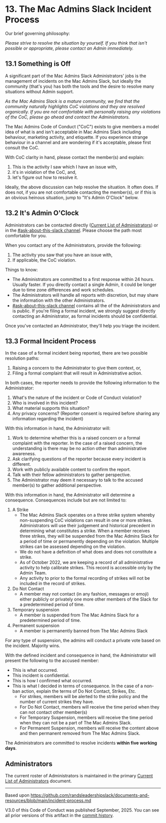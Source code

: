 
# 13. The Mac Admins Slack Incident Process

Our brief governing philosophy:

*Please strive to resolve the situation by yourself. If you think that isn't possible or appropriate, please contact an Admin immediately.*

## 13.1 Something is Off

A significant part of the Mac Admins Slack Administrators' jobs is the management of incidents on the Mac Admins Slack, but ideally the community (that's you) has both the tools and the desire to resolve many situations without Admin support.

*As the Mac Admins Slack is a mature community, we find that the community naturally highlights CoC violations and they are resolved organically. If you are not comfortable with personally raising any violations of the CoC, please go ahead and contact the Administrators.*

The Mac Admins Code of Conduct ("CoC") exists to give members a model idea of what is and isn't acceptable in Mac Admins Slack including behaviour, marketing activity, and etiquette. If you experience strange behaviour in a channel and are wondering if it's acceptable, please first consult the CoC.

With CoC clarity in hand, please contact the member(s) and explain:

1. This is the activity I saw which I have an issue with,
2. it's in violation of the CoC, and,
3. let's figure out how to resolve it.

Ideally, the above discussion can help resolve the situation. It often does. If does not, if you are not comfortable contacting the member(s), or if this is an obvious heinous situation, jump to "It's Admin O'Clock" below.

## 13.2 It's Admin O'Clock

Administrators can be contacted directly ([Current List of Administrators](https://github.com/macadminsdotorg/slack-assets/blob/master/Admins.md)) or in the [#ask-about-this-slack channel](https://macadmins.slack.com/archives/C06PS0JKA). Please choose the path most comfortable for you.

When you contact any of the Administrators, provide the following:

1. The activity you saw that you have an issue with,
2. If applicable, the CoC violation.

Things to know:

- The Administrators are committed to a first response within 24 hours. Usually faster. If you directly contact a single Admin, it could be longer due to time zone differences and work schedules.
- The Administrators will handle all reports with discretion, but may share the information with the other Administrators.
- [#ask-about-this-slack channel](https://macadmins.slack.com/archives/C06PS0JKA) contains all the of the Administrators and is public. If you're filing a formal incident, we strongly suggest directly contacting an Administrator, as formal incidents should be confidential.

Once you've contacted an Administrator, they'll help you triage the incident.

## 13.3 Formal Incident Process

In the case of a formal incident being reported, there are two possible resolution paths:

1. Raising a concern to the Administrator to give them context, or,
2. Filing a formal complaint that will result in Administrative action.

In both cases, the reporter needs to provide the following information to the Administrator:

1. What's the nature of the incident or Code of Conduct violation?
2. Who is involved in this incident?
3. What material supports this situation?
4. Any privacy concerns? (Reporter consent is required before sharing any information regarding the incident)

With this information in hand, the Administrator will:

1. Work to determine whether this is a raised concern or a formal complaint with the reporter. In the case of a raised concern, the understanding is there may be no action other than administrative awareness.
2. Ask clarifying questions of the reporter because every incident is different.
3. Work with publicly available content to confirm the report.
4. Talk with their fellow administrators to gather perspective.
5. The Administrator may deem it necessary to talk to the accused member(s) to gather additional perspective.

With this information in hand, the Administrator will determine a consequence. Consequences include but are not limited to:

1. A Strike
    - The Mac Admins Slack operates on a three strike system whereby non-suspending CoC violations can result in one or more strikes. Administrators will use their judgement and historical precedent in determining what constitutes a strike. When a member receives three strikes, they will be suspended from the Mac Admins Slack for a period of time or permanently depending on the violation. Multiple strikes can be assessed depending on the violation.
    - We do not have a definition of what does and does not constitute a strike.
    - As of October 2022, we are keeping a record of all administrative activity to help calibrate strikes. This record is accessible only by the Admin Team.
    - Any activity to prior to the formal recording of strikes will not be included in the record of strikes.
2. Do Not Contact
    - A member may not contact (in any fashion, messages or emoji) either publicly or privately one more other members of the Slack for a predetermined period of time.
3. Temporary suspension
    - A member is suspended from The Mac Admins Slack for a predetermined period of time.
4. Permanent suspension
    - A member is permanently banned from The Mac Admins Slack

For any type of suspension, the admins will conduct a private vote based on the incident. Majority wins.

With the defined incident and consequence in hand, the Administrator will present the following to the accused member:

- This is what occurred.
- This incident is confidential.
- This is how I confirmed what occurred.
- This is what I decided in terms of consequence. In the case of a non-ban action, explain the terms of Do Not Contact, Strikes, Etc.
  - For strikes, members will be alerted to the strike policy and the number of current strikes they have.
  - For Do Not Contact, members will receive the time period when they can not contact other member(s)
  - For Temporary Suspension, members will receive the time period when they can not be a part of The Mac Admins Slack.
  - For Permanent Suspension, members will receive the content above and then permanent removed from The Mac Admins Slack.

The Administrators are committed to resolve incidents **within five working days**.

## Administrators

The current roster of Administrators is maintained in the primary [Current List of Administrators](https://github.com/macadminsdotorg/slack-assets/blob/master/Admins.md) document.

---

Based upon <https://github.com/randsleadershipslack/documents-and-resources/blob/main/incident-process.md>

V3.0 of this Code of Conduct was published September, 2025. You can see all prior versions of this artifact in the [commit history](https://github.com/macadminsdotorg/codeofconduct/commits/master/Incident_Process.md).
